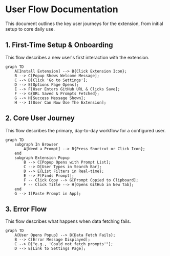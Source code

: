 # User Flow Documentation

This document outlines the key user journeys for the extension, from initial setup to core daily use.

## 1. First-Time Setup & Onboarding

This flow describes a new user's first interaction with the extension.

```mermaid
graph TD
    A[Install Extension] --> B{Click Extension Icon};
    B --> C[Popup Shows Welcome Message];
    C --> D[Click 'Go to Settings'];
    D --> E[Options Page Opens];
    E --> F[User Enters GitHub URL & Clicks Save];
    F --> G{URL Saved & Prompts Fetched};
    G --> H[Success Message Shown];
    H --> I[User Can Now Use The Extension];
```

## 2. Core User Journey

This flow describes the primary, day-to-day workflow for a configured user.

```mermaid
graph TD
    subgraph In Browser
        A[Need a Prompt] --> B{Press Shortcut or Click Icon};
    end
    subgraph Extension Popup
        B --> C[Popup Opens with Prompt List];
        C --> D[User Types in Search Bar];
        D --> E{List Filters in Real-time};
        E --> F[Finds Prompt];
        F -- Click Copy --> G[Prompt Copied to Clipboard];
        F -- Click Title --> H[Opens GitHub in New Tab];
    end
    G --> I[Paste Prompt in App];
```

## 3. Error Flow

This flow describes what happens when data fetching fails.

```mermaid
graph TD
    A{User Opens Popup} --> B{Data Fetch Fails};
    B --> C[Error Message Displayed];
    C --> D["e.g., 'Could not fetch prompts'"];
    D --> E[Link to Settings Page];
```

